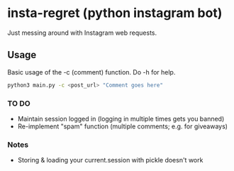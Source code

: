 # insta-regret (python instagram bot)

Just messing around with Instagram web requests.

## Usage

Basic usage of the -c (comment) function. Do -h for help.

```bash
python3 main.py -c <post_url> "Comment goes here" 
```

### TO DO
* Maintain session logged in (logging in multiple times gets you banned)
* Re-implement "spam" function (multiple comments; e.g. for giveaways)

### Notes
* Storing & loading your current.session with pickle doesn't work